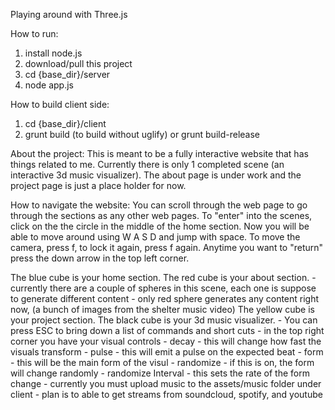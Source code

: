 Playing around with Three.js 

How to run:
1. install node.js
2. download/pull this project
3. cd {base_dir}/server
4. node app.js

How to build client side:
1. cd {base_dir}/client
2. grunt build (to build without uglify) or grunt build-release

About the project:
This is meant to be a fully interactive website that has things related to me.
Currently there is only 1 completed scene (an interactive 3d music visualizer).
The about page is under work and the project page is just a place holder for now.

How to navigate the website:
You can scroll through the web page to go through the sections as any other web pages.
To "enter" into the scenes, click on the the circle in the middle of the home section.
Now you will be able to move around using W A S D and jump with space. To move the camera, press f, to lock it again, press f again.
Anytime you want to "return" press the down arrow in the top left corner.

The blue cube is your home section.
The red cube is your about section.
	- currently there are a couple of spheres in this scene, each one is suppose to generate different content
	- only red sphere generates any content right now, (a bunch of images from the shelter music video)
The yellow cube is your project section.
The black cube is your 3d music visualizer.
	- You can press ESC to bring down a list of commands and short cuts
	- in the top right corner you have your visual controls
		- decay - this will change how fast the visuals transform
		- pulse - this will emit a pulse on the expected beat
		- form - this will be the main form of the visul
		- randomize - if this is on, the form will change randomly
		- randomize Interval - this sets the rate of the form change
	- currently you must upload music to the assets/music folder under client
	- plan is to able to get streams from soundcloud, spotify, and youtube

